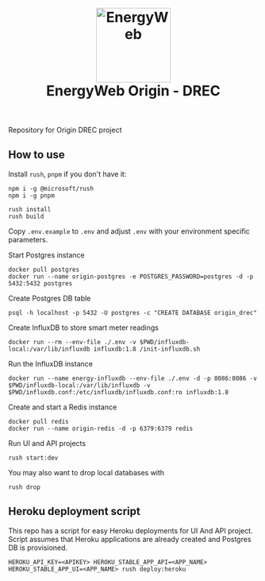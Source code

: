 <h1 align="center">
  <br>
  <a href="https://www.energyweb.org/"><img src="https://www.energyweb.org/wp-content/uploads/2019/04/logo-brand.png" alt="EnergyWeb" width="150"></a>
  <br>
  EnergyWeb Origin - DREC
  <br>
  <br>
</h1>

Repository for Origin DREC project

## How to use

Install `rush`, `pnpm` if you don't have it:

```
npm i -g @microsoft/rush
npm i -g pnpm
```

```
rush install
rush build
```

Copy `.env.example` to `.env` and adjust `.env` with your environment specific parameters.

Start Postgres instance

```
docker pull postgres
docker run --name origin-postgres -e POSTGRES_PASSWORD=postgres -d -p 5432:5432 postgres
```

Create Postgres DB table

```
psql -h localhost -p 5432 -U postgres -c "CREATE DATABASE origin_drec"
```

Create InfluxDB to store smart meter readings

```
docker run --rm --env-file ./.env -v $PWD/influxdb-local:/var/lib/influxdb influxdb:1.8 /init-influxdb.sh
```

Run the InfluxDB instance

```
docker run --name energy-influxdb --env-file ./.env -d -p 8086:8086 -v $PWD/influxdb-local:/var/lib/influxdb -v $PWD/influxdb.conf:/etc/influxdb/influxdb.conf:ro influxdb:1.8
```

Create and start a Redis instance

```
docker pull redis
docker run --name origin-redis -d -p 6379:6379 redis
```

Run UI and API projects

```
rush start:dev
```

You may also want to drop local databases with

```
rush drop
```

## Heroku deployment script

This repo has a script for easy Heroku deployments for UI And API project. Script assumes that Heroku applications are already created and Postgres DB is provisioned.

```
HEROKU_API_KEY=<APIKEY> HEROKU_STABLE_APP_API=<APP_NAME> HEROKU_STABLE_APP_UI=<APP_NAME> rush deploy:heroku
```
